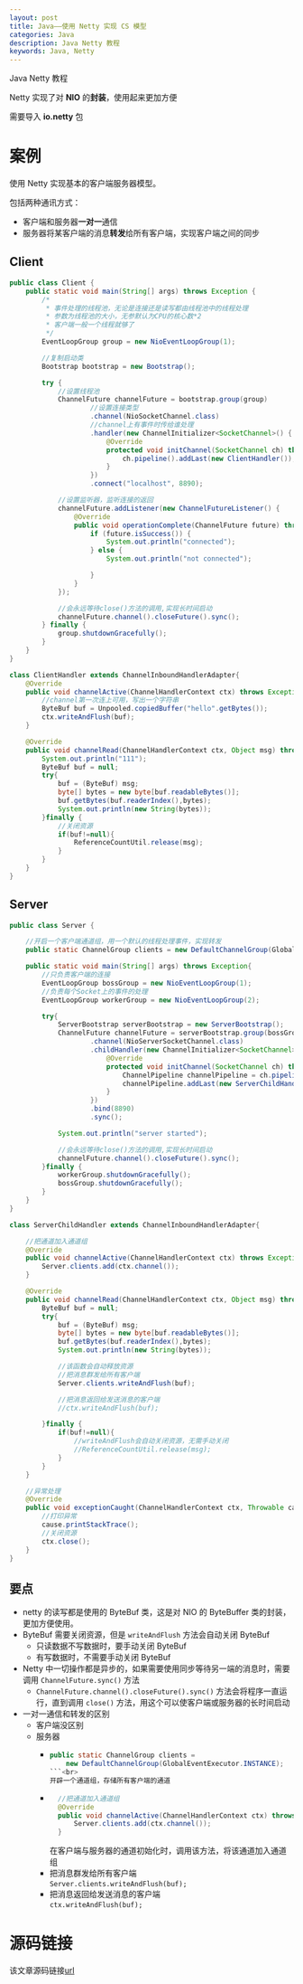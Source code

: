 ```yaml
---
layout: post
title: Java——使用 Netty 实现 CS 模型
categories: Java
description: Java Netty 教程
keywords: Java, Netty
---
```


Java Netty 教程

Netty 实现了对 **NIO** 的**封装**，使用起来更加方便

需要导入 **io.netty** 包

# 案例
使用 Netty 实现基本的客户端服务器模型。

包括两种通讯方式：
- 客户端和服务器**一对一**通信
- 服务器将某客户端的消息**转发**给所有客户端，实现客户端之间的同步

## Client
```java
public class Client {
    public static void main(String[] args) throws Exception {
        /*
         * 事件处理的线程池，无论是连接还是读写都由线程池中的线程处理
         * 参数为线程池的大小，无参默认为CPU的核心数*2
         * 客户端一般一个线程就够了
         */
        EventLoopGroup group = new NioEventLoopGroup(1);

        //复制启动类
        Bootstrap bootstrap = new Bootstrap();

        try {
            //设置线程池
            ChannelFuture channelFuture = bootstrap.group(group)
                    //设置连接类型
                    .channel(NioSocketChannel.class)
                    //channel上有事件时传给谁处理
                    .handler(new ChannelInitializer<SocketChannel>() {
                        @Override
                        protected void initChannel(SocketChannel ch) throws Exception {
                            ch.pipeline().addLast(new ClientHandler());
                        }
                    })
                    .connect("localhost", 8890);

            //设置监听器，监听连接的返回
            channelFuture.addListener(new ChannelFutureListener() {
                @Override
                public void operationComplete(ChannelFuture future) throws Exception {
                    if (future.isSuccess()) {
                        System.out.println("connected");
                    } else {
                        System.out.println("not connected");

                    }
                }
            });

            //会永远等待close()方法的调用,实现长时间启动
            channelFuture.channel().closeFuture().sync();
        } finally {
            group.shutdownGracefully();
        }
    }
}

class ClientHandler extends ChannelInboundHandlerAdapter{
    @Override
    public void channelActive(ChannelHandlerContext ctx) throws Exception {
        //channel第一次连上可用，写出一个字符串
        ByteBuf buf = Unpooled.copiedBuffer("hello".getBytes());
        ctx.writeAndFlush(buf);
    }

    @Override
    public void channelRead(ChannelHandlerContext ctx, Object msg) throws Exception {
        System.out.println("111");
        ByteBuf buf = null;
        try{
            buf = (ByteBuf) msg;
            byte[] bytes = new byte[buf.readableBytes()];
            buf.getBytes(buf.readerIndex(),bytes);
            System.out.println(new String(bytes));
        }finally {
            //关闭资源
            if(buf!=null){
                ReferenceCountUtil.release(msg);
            }
        }
    }
}
```

## Server
```java
public class Server {

    //开启一个客户端通道组，用一个默认的线程处理事件，实现转发
    public static ChannelGroup clients = new DefaultChannelGroup(GlobalEventExecutor.INSTANCE);

    public static void main(String[] args) throws Exception{
        //只负责客户端的连接
        EventLoopGroup bossGroup = new NioEventLoopGroup(1);
        //负责每个Socket上的事件的处理
        EventLoopGroup workerGroup = new NioEventLoopGroup(2);

        try{
            ServerBootstrap serverBootstrap = new ServerBootstrap();
            ChannelFuture channelFuture = serverBootstrap.group(bossGroup,workerGroup)
                    .channel(NioServerSocketChannel.class)
                    .childHandler(new ChannelInitializer<SocketChannel>() {
                        @Override
                        protected void initChannel(SocketChannel ch) throws Exception {
                            ChannelPipeline channelPipeline = ch.pipeline();
                            channelPipeline.addLast(new ServerChildHandler());
                        }
                    })
                    .bind(8890)
                    .sync();

            System.out.println("server started");

            //会永远等待close()方法的调用,实现长时间启动
            channelFuture.channel().closeFuture().sync();
        }finally {
            workerGroup.shutdownGracefully();
            bossGroup.shutdownGracefully();
        }
    }
}

class ServerChildHandler extends ChannelInboundHandlerAdapter{

    //把通道加入通道组
    @Override
    public void channelActive(ChannelHandlerContext ctx) throws Exception {
        Server.clients.add(ctx.channel());
    }

    @Override
    public void channelRead(ChannelHandlerContext ctx, Object msg) throws Exception {
        ByteBuf buf = null;
        try{
            buf = (ByteBuf) msg;
            byte[] bytes = new byte[buf.readableBytes()];
            buf.getBytes(buf.readerIndex(),bytes);
            System.out.println(new String(bytes));

            //该函数会自动释放资源
            //把消息群发给所有客户端
            Server.clients.writeAndFlush(buf);

            //把消息返回给发送消息的客户端
            //ctx.writeAndFlush(buf);

        }finally {
            if(buf!=null){
                //writeAndFlush会自动关闭资源，无需手动关闭
                //ReferenceCountUtil.release(msg);
            }
        }
    }

    //异常处理
    @Override
    public void exceptionCaught(ChannelHandlerContext ctx, Throwable cause) throws Exception {
        //打印异常
        cause.printStackTrace();
        //关闭资源
        ctx.close();
    }
}
```
## 要点
- netty 的读写都是使用的 ByteBuf 类，这是对 NIO 的 ByteBuffer 类的封装，更加方便使用。
- ByteBuf 需要关闭资源，但是 `writeAndFlush` 方法会自动关闭 ByteBuf
	- 只读数据不写数据时，要手动关闭 ByteBuf
	- 有写数据时，不需要手动关闭 ByteBuf
- Netty 中一切操作都是异步的，如果需要使用同步等待另一端的消息时，需要调用 `ChannelFuture.sync()` 方法
	- `ChannelFuture.channel().closeFuture().sync()` 方法会将程序一直运行，直到调用 `close()` 方法，用这个可以使客户端或服务器的长时间启动
- 一对一通信和转发的区别
	- 客户端没区别
	- 服务器
		- ```java
		  public static ChannelGroup clients = 
			  new DefaultChannelGroup(GlobalEventExecutor.INSTANCE);
		  ```<br>
		  开辟一个通道组，存储所有客户端的通道
		- ```java
			//把通道加入通道组
			@Override
			public void channelActive(ChannelHandlerContext ctx) throws Exception {
				Server.clients.add(ctx.channel());
			}
		  ```
		  在客户端与服务器的通道初始化时，调用该方法，将该通道加入通道组
		- 把消息群发给所有客户端<br>
            `Server.clients.writeAndFlush(buf);`
		- 把消息返回给发送消息的客户端<br>
			`ctx.writeAndFlush(buf);`

# 源码链接
该文章源码链接[url](url)